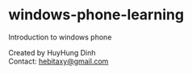 # windows-phone-learning
Introduction to windows phone

Created by HuyHung Dinh<br>
Contact: hebitaxy@gmail.com
